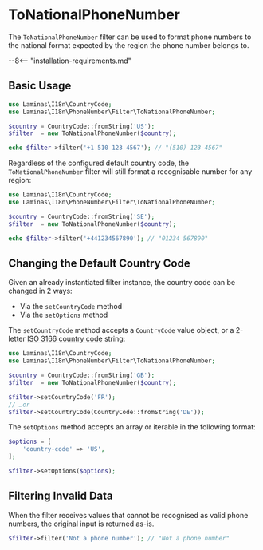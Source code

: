 # ToNationalPhoneNumber

The `ToNationalPhoneNumber` filter can be used to format phone numbers to the national format expected by the region the phone number belongs to.  

--8<-- "installation-requirements.md"

## Basic Usage

```php
use Laminas\I18n\CountryCode;
use Laminas\I18n\PhoneNumber\Filter\ToNationalPhoneNumber;

$country = CountryCode::fromString('US');
$filter  = new ToNationalPhoneNumber($country);

echo $filter->filter('+1 510 123 4567'); // "(510) 123-4567"
```

Regardless of the configured default country code, the `ToNationalPhoneNumber` filter will still format a recognisable number for any region:

```php
use Laminas\I18n\CountryCode;
use Laminas\I18n\PhoneNumber\Filter\ToNationalPhoneNumber;

$country = CountryCode::fromString('SE');
$filter  = new ToNationalPhoneNumber($country);

echo $filter->filter('+441234567890'); // "01234 567890"
```

## Changing the Default Country Code

Given an already instantiated filter instance, the country code can be changed in 2 ways:

- Via the `setCountryCode` method
- Via the `setOptions` method

The `setCountryCode` method accepts a `CountryCode` value object, or a 2-letter [ISO 3166 country code](https://en.wikipedia.org/wiki/List_of_ISO_3166_country_codes) string:

```php
use Laminas\I18n\CountryCode;
use Laminas\I18n\PhoneNumber\Filter\ToNationalPhoneNumber;

$country = CountryCode::fromString('GB');
$filter  = new ToNationalPhoneNumber($country);

$filter->setCountryCode('FR');
// …or
$filter->setCountryCode(CountryCode::fromString('DE'));
```

The `setOptions` method accepts an array or iterable in the following format:

```php
$options = [
    'country-code' => 'US',
];

$filter->setOptions($options);
```

## Filtering Invalid Data

When the filter receives values that cannot be recognised as valid phone numbers, the original input is returned as-is.

```php
$filter->filter('Not a phone number'); // "Not a phone number"
```
